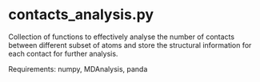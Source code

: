 # contacts_analysis.py

Collection of functions to effectively analyse the number of contacts between different subset of atoms and store the structural information for each contact for further analysis.

Requirements: numpy, MDAnalysis, panda
